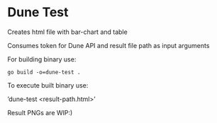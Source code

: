 # Dune Test

Creates html file with bar-chart and table

Consumes token for Dune API and result file path as input arguments

For building binary use:

`go build -o=dune-test .`

To execute built binary use:

’dune-test <your-api-token> <result-path.html>’

Result PNGs are WIP:)